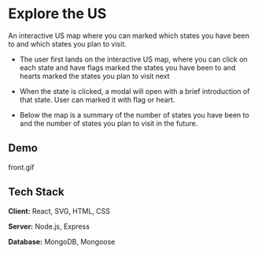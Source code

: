 # Explore the US

An interactive US map where you can marked which states you have been to and which states you plan to visit.

- The user first lands on the interactive US map, where you can click on each state and have flags marked the states you have been to and hearts marked the states you plan to visit next

- When the state is clicked, a modal will open with a brief introduction of that state. User can marked it with flag or heart.

- Below the map is a summary of the number of states you have been to and the number of states you plan to visit in the future.

## Demo

front.gif

## Tech Stack

**Client:** React, SVG, HTML, CSS

**Server:** Node.js, Express

**Database:** MongoDB, Mongoose
